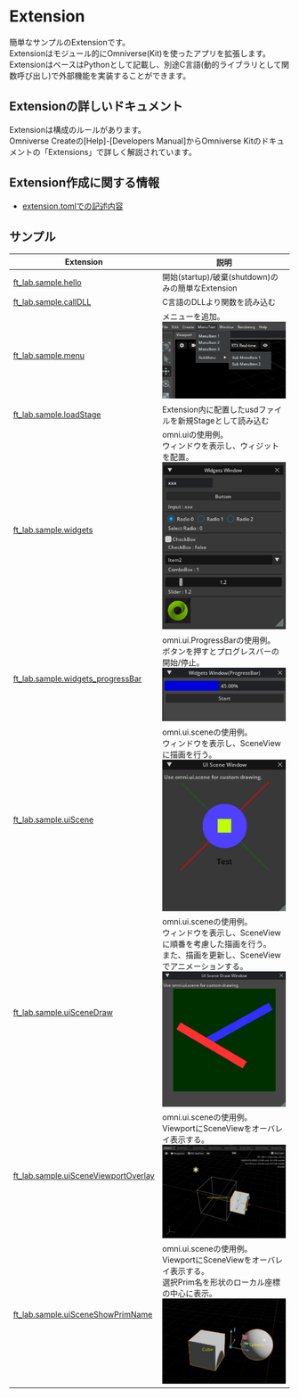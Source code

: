 # Extension

簡単なサンプルのExtensionです。      
Extensionはモジュール的にOmniverse(Kit)を使ったアプリを拡張します。      
ExtensionはベースはPythonとして記載し、別途C言語(動的ライブラリとして関数呼び出し)で外部機能を実装することができます。      

## Extensionの詳しいドキュメント

Extensionは構成のルールがあります。      
Omniverse Createの[Help]-[Developers Manual]からOmniverse Kitのドキュメントの「Extensions」で詳しく解説されています。    

## Extension作成に関する情報

* [extension.tomlでの記述内容](./knowledge/config_info.md)

## サンプル

|Extension|説明|     
|---|---|     
|[ft_lab.sample.hello](./ft_lab.sample.hello)|開始(startup)/破棄(shutdown)のみの簡単なExtension|     
|[ft_lab.sample.callDLL](./ft_lab.sample.callDLL)|C言語のDLLより関数を読み込む|     
|[ft_lab.sample.menu](./ft_lab.sample.menu)|メニューを追加。<br>![extension_menu_01.png](./images/extension_menu_01.png)|     
|[ft_lab.sample.loadStage](./ft_lab.sample.loadStage)|Extension内に配置したusdファイルを新規Stageとして読み込む|     
|[ft_lab.sample.widgets](./ft_lab.sample.widgets)|omni.uiの使用例。<br>ウィンドウを表示し、ウィジットを配置。<br>![extension_widgets_01.png](./images/extension_widgets_01.png)|     
|[ft_lab.sample.widgets_progressBar](./ft_lab.sample.widgets_progressBar)|omni.ui.ProgressBarの使用例。<br>ボタンを押すとプログレスバーの開始/停止。<br>![extension_widgets_progressBar.png](./images/extension_widgets_progressBar.png)|     
|[ft_lab.sample.uiScene](./ft_lab.sample.uiScene)|omni.ui.sceneの使用例。<br>ウィンドウを表示し、SceneViewに描画を行う。<br>![omniverse_code_extension_uiScene.png](./images/omniverse_code_extension_uiScene.png)|     
|[ft_lab.sample.uiSceneDraw](./ft_lab.sample.uiSceneDraw)|omni.ui.sceneの使用例。<br>ウィンドウを表示し、SceneViewに順番を考慮した描画を行う。<br>また、描画を更新し、SceneViewでアニメーションする。<br>![omniverse_code_extension_uiSceneDraw.png](./images/omniverse_code_extension_uiSceneDraw.png)|     
|[ft_lab.sample.uiSceneViewportOverlay](./ft_lab.sample.uiSceneViewportOverlay)|omni.ui.sceneの使用例。<br>ViewportにSceneViewをオーバレイ表示する。<br>![omniverse_code_extension_uiSceneViewportOverlay.jpg](./images/omniverse_code_extension_uiSceneViewportOverlay.jpg)|     
|[ft_lab.sample.uiSceneShowPrimName](./ft_lab.sample.uiSceneShowPrimName)|omni.ui.sceneの使用例。<br>ViewportにSceneViewをオーバレイ表示する。<br>選択Prim名を形状のローカル座標の中心に表示。<br>![omniverse_code_extension_uiSceneShowPrimName.jpg](./images/omniverse_code_extension_uiSceneShowPrimName.jpg)|     

